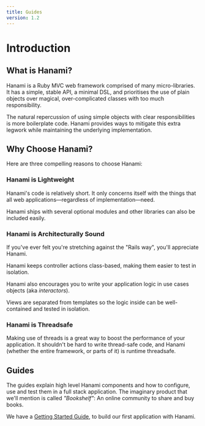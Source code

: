 ```yaml
---
title: Guides
version: 1.2
---
```


# Introduction

## What is Hanami?

Hanami is a Ruby MVC web framework comprised of many micro-libraries.
It has a simple, stable API, a minimal DSL, and prioritises the use of plain objects over magical, over-complicated classes with too much responsibility.

The natural repercussion of using simple objects with clear responsibilities is more boilerplate code.
Hanami provides ways to mitigate this extra legwork while maintaining the underlying implementation.

## Why Choose Hanami?

Here are three compelling reasons to choose Hanami:

### Hanami is Lightweight

Hanami's code is relatively short.
It only concerns itself with the things that all web applications&mdash;regardless of implementation&mdash;need.

Hanami ships with several optional modules and other libraries can also be included easily.

### Hanami is Architecturally Sound

If you've ever felt you're stretching against the "Rails way", you'll appreciate Hanami.

Hanami keeps controller actions class-based, making them easier to test in isolation.

Hanami also encourages you to write your application logic in use cases objects (aka _interactors_).

Views are separated from templates so the logic inside can be well-contained and tested in isolation.

### Hanami is Threadsafe

Making use of threads is a great way to boost the performance of your
application. It shouldn't be hard to write thread-safe code, and Hanami (whether
the entire framework, or parts of it) is runtime threadsafe.

## Guides

The guides explain high level Hanami components and how to configure, use and test them in a full stack application.
The imaginary product that we'll mention is called _"Bookshelf"_: An online community to share and buy books.

We have a [Getting Started Guide](/guides/1.1/getting-started), to build our first application with Hanami.
